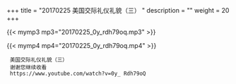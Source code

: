 +++
title = "20170225  美国交际礼仪礼貌（三） "
description = ""
weight = 20
+++

{{< mymp3 mp3="20170225_0y_rdh79oq.mp3" >}}

{{< mymp4 mp4="20170225_0y_rdh79oq.mp4" >}}

     美国交际礼仪礼貌（三） 
     谢谢您继续收看 
     https://www.youtube.com/watch?v=0y_ Rdh79oQ 
